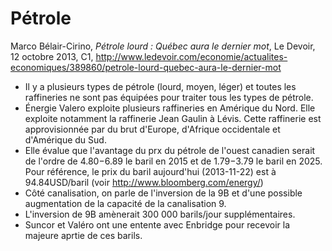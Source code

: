 Pétrole
========


Marco Bélair-Cirino, *Pétrole lourd : Québec aura le dernier mot*, Le Devoir, 12 octobre 2013, C1, http://www.ledevoir.com/economie/actualites-economiques/389860/petrole-lourd-quebec-aura-le-dernier-mot

* Il y a plusieurs types de pétrole (lourd, moyen, léger) et toutes les raffineries ne sont pas équipées pour traiter tous les types de pétrole.
* Énergie Valero exploite plusieurs raffineries en Amérique du Nord. Elle exploite notamment la raffinerie Jean Gaulin à Lévis. Cette raffinerie est approvisionnée par du brut d'Europe, d'Afrique occidentale et d'Amérique du Sud.
* Elle évalue que l'avantage du prx du pétrole de l'ouest canadien serait de l'ordre de 4.80$-6.89$ le baril en 2015 et de 1.79$-3.79$ le baril en 2025. Pour référence, le prix du baril aujourd'hui (2013-11-22) est à 94.84USD/baril (voir http://www.bloomberg.com/energy/)
* Côté canalisation, on parle de l'inversion de la 9B et d'une possible augmentation de la capacité de la canalisation 9.
* L'inversion de 9B amènerait 300 000 barils/jour supplémentaires.
* Suncor et Valéro ont une entente avec Enbridge pour recevoir la majeure aprtie de ces barils.
